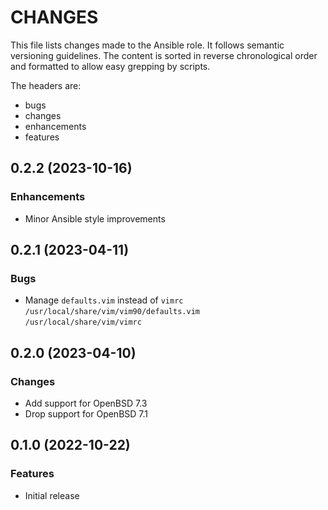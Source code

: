 # CHANGES

This file lists changes made to the Ansible role. It follows semantic versioning
guidelines. The content is sorted in reverse chronological order and formatted
to allow easy grepping by scripts.

The headers are:
- bugs
- changes
- enhancements
- features

## 0.2.2 (2023-10-16)

### Enhancements

- Minor Ansible style improvements

## 0.2.1 (2023-04-11)

### Bugs

- Manage `defaults.vim` instead of `vimrc` \
  `/usr/local/share/vim/vim90/defaults.vim` \
  `/usr/local/share/vim/vimrc`

## 0.2.0 (2023-04-10)

### Changes

- Add support for OpenBSD 7.3
- Drop support for OpenBSD 7.1

## 0.1.0 (2022-10-22)

### Features

- Initial release

